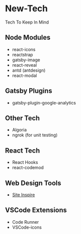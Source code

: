 # New-Tech
Tech To Keep In Mind

## Node Modules 
+ react-icons
+ reactstrap
+ gatsby-image
+ react-reveal
+ antd (antdesign)
+ react-modal

## Gatsby Plugins
+ gatsby-plugin-google-analytics

## Other Tech
+ Algoria 
+ ngrok (for unit testing)

## React Tech 
+ React Hooks
+ react-codemod

## Web Design Tools 
+ [Site Inspire][1]

## VSCode Extensions
+ Code Runner
+ VSCode-icons 






[1]: https://www.siteinspire.com
